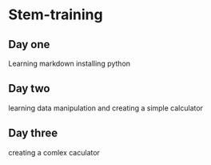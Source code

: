 # Stem-training
## Day one
Learning markdown
installing python
## Day two
learning data manipulation
and creating a simple calculator
## Day three
creating a comlex caculator
